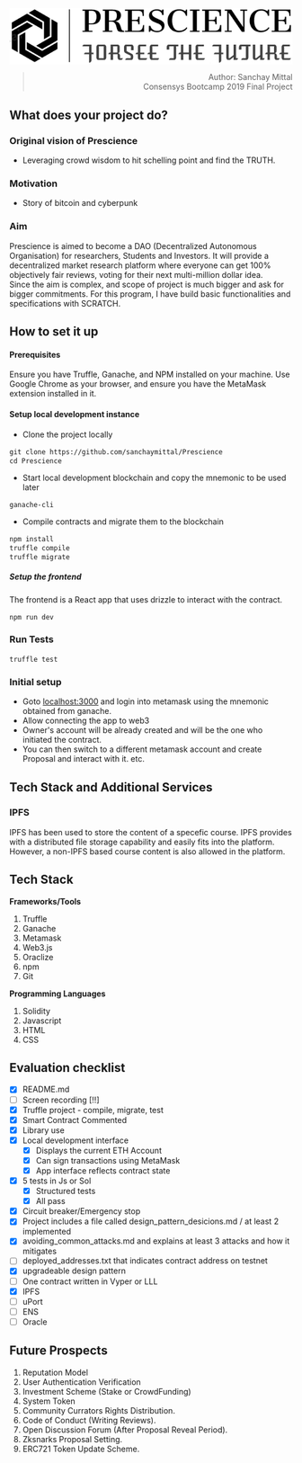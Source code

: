 <p align="center">
  <img src="./src/images/Icon_Classic.jpg" align="center">
</p>

<div align="right">

>Author: Sanchay Mittal <br> 
>Consensys Bootcamp 2019 Final Project

</div>

## What does your project do?

### Original vision of Prescience
- Leveraging crowd wisdom to hit schelling point and find the TRUTH.

### Motivation
- Story of bitcoin and cyberpunk


### Aim

Prescience is aimed to become a DAO (Decentralized Autonomous Organisation) for researchers, Students and Investors. It will provide a decentralized market research platform where everyone can get 100% objectively fair reviews, voting for their next multi-million dollar idea. 
<br>
Since the aim is complex, and scope of project is much bigger and ask for bigger commitments. For this program, I have build basic functionalities and specifications with SCRATCH.

## How to set it up

#### Prerequisites

Ensure you have Truffle, Ganache, and NPM installed on your machine. Use Google Chrome as your browser, and ensure you have the MetaMask extension installed in it.

#### Setup local development instance

* Clone the project locally
```
git clone https://github.com/sanchaymittal/Prescience
cd Prescience
```

* Start local development blockchain and copy the mnemonic to be used later
```
ganache-cli
```

* Compile contracts and migrate them to the blockchain
```
npm install
truffle compile
truffle migrate
```

##### Setup the frontend
The frontend is a React app that uses drizzle to interact with the contract.

```
npm run dev
```

### Run Tests
```
truffle test
```

### Initial setup

- Goto [localhost:3000](http://localhost:3000) and login into metamask using the mnemonic obtained from ganache.
- Allow connecting the app to web3
- Owner's account will be already created and will be the one who initiated the contract.
- You can then switch to a different metamask account and create Proposal and interact with it. etc.

## Tech Stack and Additional Services

### IPFS
IPFS has been used to store the content of a specefic course. IPFS provides with a distributed file storage capability and easily fits into the platform. However, a non-IPFS based course content is also allowed in the platform.

## Tech Stack

**Frameworks/Tools**
  1. Truffle
  2. Ganache
  3. Metamask
  4. Web3.js
  5. Oraclize
  6. npm
  7. Git
  
  
**Programming Languages**  
  1. Solidity
  2. Javascript
  3. HTML
  4. CSS


## Evaluation checklist

- [x] README.md
- [ ] Screen recording [!!]
- [x] Truffle project - compile, migrate, test
- [x] Smart Contract Commented
- [x] Library use
- [x] Local development interface
    - [x] Displays the current ETH Account
    - [x] Can sign transactions using MetaMask
    - [x] App interface reflects contract state
- [x] 5 tests in Js or Sol
    - [x] Structured tests
    - [x] All pass
- [x] Circuit breaker/Emergency stop
- [x] Project includes a file called design_pattern_desicions.md / at least 2 implemented
- [x] avoiding_common_attacks.md and explains at least 3 attacks and how it mitigates
- [ ] deployed_addresses.txt that indicates contract address on testnet
- [x] upgradeable design pattern
- [ ] One contract written in Vyper or LLL
- [x] IPFS
- [ ] uPort
- [ ] ENS
- [ ] Oracle

## Future Prospects

1. Reputation Model
2. User Authentication Verification
3. Investment Scheme (Stake or CrowdFunding)
4. System Token
5. Community Currators Rights Distribution.
6. Code of Conduct (Writing Reviews).
7. Open Discussion Forum (After Proposal Reveal Period).
8. Zksnarks Proposal Setting.
9. ERC721 Token Update Scheme.  

